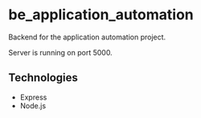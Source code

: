 # be_application_automation

Backend for the application automation project.

Server is running on port 5000.

## Technologies

- Express
- Node.js
